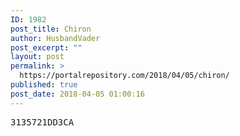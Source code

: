 ```yaml
---
ID: 1982
post_title: Chiron
author: HusbandVader
post_excerpt: ""
layout: post
permalink: >
  https://portalrepository.com/2018/04/05/chiron/
published: true
post_date: 2018-04-05 01:00:16
---
```

<pre>3135721DD3CA</pre>